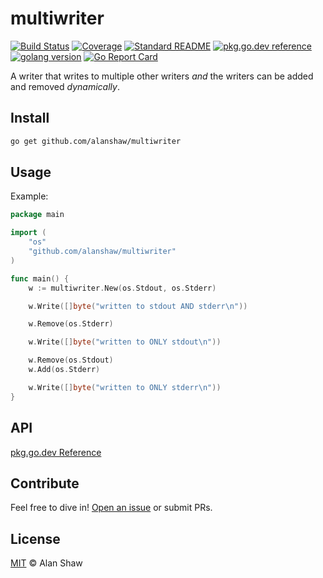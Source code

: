 # multiwriter

[![Build Status](https://travis-ci.org/alanshaw/multiwriter.svg?branch=master)](https://travis-ci.org/alanshaw/multiwriter)
[![Coverage](https://codecov.io/gh/alanshaw/multiwriter/branch/master/graph/badge.svg)](https://codecov.io/gh/alanshaw/multiwriter)
[![Standard README](https://img.shields.io/badge/readme%20style-standard-brightgreen.svg)](https://github.com/RichardLitt/standard-readme)
[![pkg.go.dev reference](https://img.shields.io/badge/go.dev-reference-007d9c?logo=go&logoColor=white)](https://pkg.go.dev/github.com/alanshaw/multiwriter)
[![golang version](https://img.shields.io/badge/golang-%3E%3D1.14.0-orange.svg)](https://golang.org/)
[![Go Report Card](https://goreportcard.com/badge/github.com/alanshaw/multiwriter)](https://goreportcard.com/report/github.com/alanshaw/multiwriter)

A writer that writes to multiple other writers _and_ the writers can be added and removed _dynamically_.

## Install

```sh
go get github.com/alanshaw/multiwriter
```

## Usage

Example:

```go
package main

import (
	"os"
	"github.com/alanshaw/multiwriter"
)

func main() {
	w := multiwriter.New(os.Stdout, os.Stderr)

	w.Write([]byte("written to stdout AND stderr\n"))

	w.Remove(os.Stderr)

	w.Write([]byte("written to ONLY stdout\n"))

	w.Remove(os.Stdout)
	w.Add(os.Stderr)

	w.Write([]byte("written to ONLY stderr\n"))
}
```

## API

[pkg.go.dev Reference](https://pkg.go.dev/github.com/alanshaw/multiwriter)

## Contribute

Feel free to dive in! [Open an issue](https://github.com/alanshaw/multiwriter/issues/new) or submit PRs.

## License

[MIT](LICENSE) © Alan Shaw
